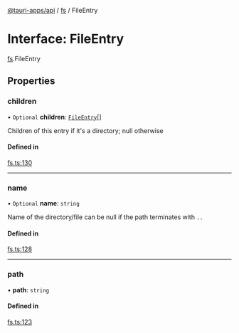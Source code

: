 [@tauri-apps/api](../README.md) / [fs](../modules/fs.md) / FileEntry

# Interface: FileEntry

[fs](../modules/fs.md).FileEntry

## Properties

### children

• `Optional` **children**: [`FileEntry`](fs.FileEntry.md)[]

Children of this entry if it's a directory; null otherwise

#### Defined in

[fs.ts:130](https://github.com/tauri-apps/tauri/blob/be07343/tooling/api/src/fs.ts#L130)

___

### name

• `Optional` **name**: `string`

Name of the directory/file
can be null if the path terminates with `..`

#### Defined in

[fs.ts:128](https://github.com/tauri-apps/tauri/blob/be07343/tooling/api/src/fs.ts#L128)

___

### path

• **path**: `string`

#### Defined in

[fs.ts:123](https://github.com/tauri-apps/tauri/blob/be07343/tooling/api/src/fs.ts#L123)
